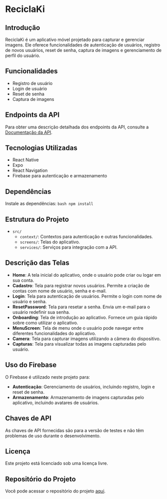 # ReciclaKi

## Introdução

ReciclaKi é um aplicativo móvel projetado para capturar e gerenciar imagens. Ele oferece funcionalidades de autenticação de usuários, registro de novos usuários, reset de senha, captura de imagens e gerenciamento de perfil do usuário.

## Funcionalidades

- Registro de usuário
- Login de usuário
- Reset de senha
- Captura de imagens

## Endpoints da API

Para obter uma descrição detalhada dos endpoints da API, consulte a [Documentação da API](API.md).

## Tecnologias Utilizadas

- React Native
- Expo
- React Navigation
- Firebase para autenticação e armazenamento

## Dependências

   Instale as dependências:
    ```bash
    npm install
    ```

## Estrutura do Projeto

- `src/`
  - `context/`: Contextos para autenticação e outras funcionalidades.
  - `screens/`: Telas do aplicativo.
  - `services/`: Serviços para integração com a API.

## Descrição das Telas

- **Home**: A tela inicial do aplicativo, onde o usuário pode criar ou logar em sua conta.
- **Cadastro**: Tela para registrar novos usuários. Permite a criação de contas com nome de usuário, senha e e-mail.
- **Login**: Tela para autenticação de usuários. Permite o login com nome de usuário e senha.
- **ResetPassword**: Tela para resetar a senha. Envia um e-mail para o usuário redefinir sua senha.
- **Onboarding**: Tela de introdução ao aplicativo. Fornece um guia rápido sobre como utilizar o aplicativo.
- **MenuScreen**: Tela de menu onde o usuário pode navegar entre diferentes funcionalidades do aplicativo.
- **Camera**: Tela para capturar imagens utilizando a câmera do dispositivo.
- **Capturas**: Tela para visualizar todas as imagens capturadas pelo usuário.

## Uso do Firebase

O Firebase é utilizado neste projeto para:

- **Autenticação**: Gerenciamento de usuários, incluindo registro, login e reset de senha.
- **Armazenamento**: Armazenamento de imagens capturadas pelo aplicativo, incluindo avatares de usuários.

## Chaves de API

As chaves de API fornecidas são para a versão de testes e não têm problemas de uso durante o desenvolvimento.

## Licença

Este projeto está licenciado sob uma licença livre.

## Repositório do Projeto

Você pode acessar o repositório do projeto [aqui](https://github.com/EsparzaPhoenix/ReciclaKi-Global).

